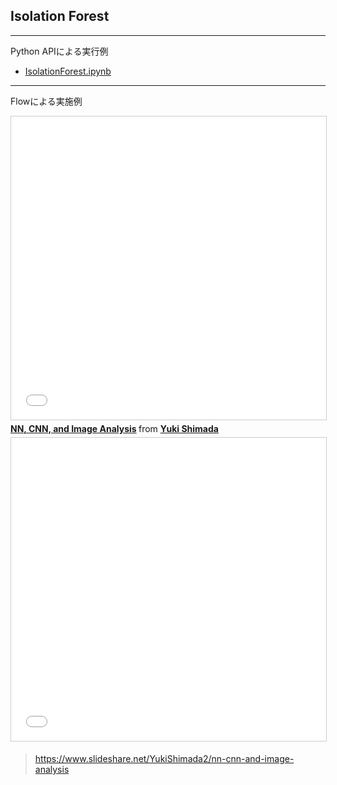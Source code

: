 ## Isolation Forest

***
Python APIによる実行例
- [IsolationForest.ipynb](./IsolationForest.ipynb)
***
Flowによる実施例
  
<iframe src="//www.slideshare.net/slideshow/embed_code/key/muqx8gJWQad5Li" width="595" height="485" frameborder="0" marginwidth="0" marginheight="0" scrolling="no" style="border:1px solid #CCC; border-width:1px; margin-bottom:5px; max-width: 100%;" allowfullscreen> </iframe> 
  
<div style="margin-bottom:5px"> <strong> <a href="//www.slideshare.net/YukiShimada2/nn-cnn-and-image-analysis" title="NN, CNN, and Image Analysis" target="_blank">NN, CNN, and Image Analysis</a> </strong> from <strong><a href="https://www.slideshare.net/YukiShimada2" target="_blank">Yuki Shimada</a></strong> </div>
  


<iframe src="//www.slideshare.net/slideshow/embed_code/key/B6SfqHFrWhihpr" width="595" height="485" frameborder="0" marginwidth="0" marginheight="0" scrolling="no" style="border:1px solid #CCC; border-width:1px; margin-bottom:5px; max-width: 100%;" allowfullscreen> </iframe> 


>  
> https://www.slideshare.net/YukiShimada2/nn-cnn-and-image-analysis
>  
